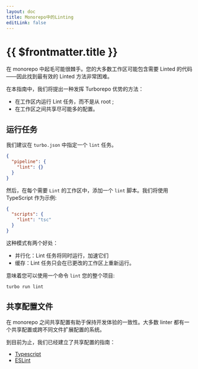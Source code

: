 ```yaml
---
layout: doc
title: Monorepo中的Linting
editLink: false
---
```


# {{ $frontmatter.title }}

在 monorepo 中起毛可能很棘手。您的大多数工作区可能包含需要 Linted 的代码——因此找到最有效的 Linted 方法非常困难。

在本指南中，我们将提出一种发挥 Turborepo 优势的方法：

- 在工作区内运行 Lint 任务，而不是从 root ;
- 在工作区之间共享尽可能多的配置。

## 运行任务

我们建议在 `turbo.json` 中指定一个 `lint` 任务。

```json
{
  "pipeline": {
    "lint": {}
  }
}
```

然后，在每个需要 `Lint` 的工作区中，添加一个 `lint` 脚本。我们将使用 TypeScript 作为示例:

```json
{
  "scripts": {
    "lint": "tsc"
  }
}
```

这种模式有两个好处：

- 并行化：Lint 任务将同时运行，加速它们
- 缓存：Lint 任务只会在已更改的工作区上重新运行。

意味着您可以使用一个命令 `lint` 您的整个项目:

```bash
turbo run lint
```

## 共享配置文件

在 monorepo 之间共享配置有助于保持开发体验的一致性。大多数 linter 都有一个共享配置或跨不同文件扩展配置的系统。

到目前为止，我们已经建立了共享配置的指南：

- [Typescript](/handbook/linting/typescript)
- [ESLint](/handbook/linting/eslint)
